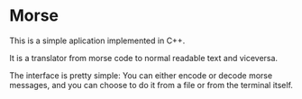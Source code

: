 # Morse
<p>This is a simple aplication implemented in C++.</p>
<p>It is a translator from morse code to normal readable text and viceversa.</p>
<p>The interface is pretty simple: You can either encode or decode morse messages, and you can choose to do it from a file or from the terminal itself.</p>